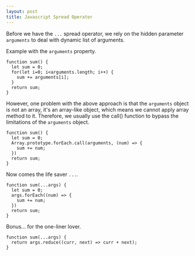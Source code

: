 ```yaml
---
layout: post
title: Javascript Spread Operator
---
```


Before we have the `...` spread operator, we rely on the hidden parameter `arguments` to deal with dynamic list of arguments.

Example with the `arguments` property.

```
function sum() {
  let sum = 0;
  for(let i=0; i<arguments.length; i++) {
    sum += arguments[i];
  }
  return sum;
}
```
However, one problem with the above approach is that the `arguments` object is not an array, it's an array-like object, which means we cannot apply array method to it. Therefore, we usually use the call() function to bypass the limitations of the `arguments` object.

```
function sum() {
  let sum = 0;
  Array.prototype.forEach.call(arguments, (num) => {
    sum += num;
  })
  return sum;
}
```
Now comes the life saver `...`. 
```
function sum(...args) {
  let sum = 0;
  args.forEach((num) => {
    sum += num;
  })
  return sum;
}
```
Bonus... for the one-liner lover.
```
function sum(...args) {
  return args.reduce((curr, next) => curr + next);
}
```
